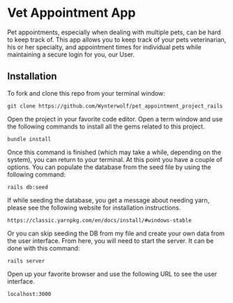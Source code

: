# Vet Appointment App

Pet appointments, especially when dealing with multiple pets, can be hard to keep track of. This app allows you to keep track of your pets veterinarian, his or her specialty, and appointment times for individual pets while maintaining a secure login for you, our User. 

## Installation

To fork and clone this repo from your terminal window:

```git clone https://github.com/Wynterwolf/pet_appointment_project_rails```

Open the project in your favorite code editor. Open a term window and use the following commands to install all the gems related to this project.

```bundle install```

Once this command is finished (which may take a while, depending on the system), you can return to your terminal. At this point you have a couple of options. You can populate the database from the seed file by using the following command:

```rails db:seed```

If while seeding the database, you get a message about needing yarn, please see the following website for installation instructions.

```https://classic.yarnpkg.com/en/docs/install/#windows-stable```

Or you can skip seeding the DB from my file and create your own data from the user interface. From here, you will need to start the server. It can be done with this command:

```rails server```

Open up your favorite browser and use the following URL to see the user interface.

```localhost:3000```
